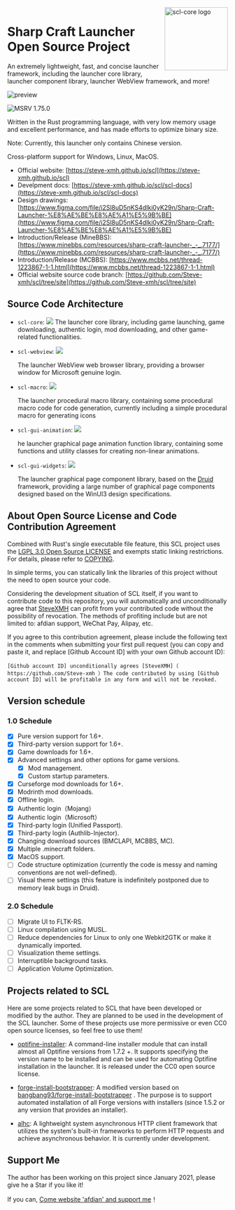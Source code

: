 <img src="./assets/logo.svg" alt="scl-core logo" width="144" align="right">
<div align="left">
    <h1>Sharp Craft Launcher Open Source Project</h1>
    <span>
        An extremely lightweight, fast, and concise launcher framework, including the launcher core library, launcher component library, launcher WebView framework, and more!
    </span>
</div>

![preview](https://user-images.githubusercontent.com/39523898/208238006-900bd5fe-f9f7-42a9-b726-da829162fbed.png)

![MSRV 1.75.0](https://img.shields.io/badge/MSRV-1.75.0-orange)

Written in the Rust programming language, with very low memory usage and excellent performance, and has made efforts to optimize binary size.

Note: Currently, this launcher only contains Chinese version.

Cross-platform support for Windows, Linux, MacOS.

- Official website: [https://steve-xmh.github.io/scl](https://steve-xmh.github.io/scl)
- Develpment docs: [https://steve-xmh.github.io/scl/scl-docs](https://steve-xmh.github.io/scl/scl-docs)
- Design drawings: [https://www.figma.com/file/i2Sl8uD5nKS4dIki0yK29n/Sharp-Craft-Launcher-%E8%AE%BE%E8%AE%A1%E5%9B%BE](https://www.figma.com/file/i2Sl8uD5nKS4dIki0yK29n/Sharp-Craft-Launcher-%E8%AE%BE%E8%AE%A1%E5%9B%BE)
- Introduction/Release (MineBBS): [https://www.minebbs.com/resources/sharp-craft-launcher-_-_.7177/](https://www.minebbs.com/resources/sharp-craft-launcher-_-_.7177/)
- Introduction/Release (MCBBS): [https://www.mcbbs.net/thread-1223867-1-1.html](https://www.mcbbs.net/thread-1223867-1-1.html)
- Official website source code branch: [https://github.com/Steve-xmh/scl/tree/site](https://github.com/Steve-xmh/scl/tree/site)

## Source Code Architecture

- `scl-core`: [![](https://img.shields.io/badge/docs-passing-green)](https://steve-xmh.github.io/scl/scl-doc/scl_core/index.html)
    The launcher core library, including game launching, game downloading, authentic login, mod downloading, and other game-related functionalities.
- `scl-webview`: [![](https://img.shields.io/badge/docs-passing-green)](https://steve-xmh.github.io/scl/scl-doc/scl_webview/index.html)

    The launcher WebView web browser library, providing a browser window for Microsoft genuine login.
- `scl-macro`: [![](https://img.shields.io/badge/docs-passing-green)](https://steve-xmh.github.io/scl/scl-doc/scl_macro/index.html)

    The launcher procedural macro library, containing some procedural macro code for code generation, currently including a simple procedural macro for generating icons
- `scl-gui-animation`: [![](https://img.shields.io/badge/docs-passing-green)](https://steve-xmh.github.io/scl/scl-doc/scl_gui_animation/index.html)

    he launcher graphical page animation function library, containing some functions and utility classes for creating non-linear animations.
- `scl-gui-widgets`: [![](https://img.shields.io/badge/docs-passing-green)](https://steve-xmh.github.io/scl/scl-doc/scl_gui_widgets/index.html)

    The launcher graphical page component library, based on the [Druid](https://github.com/linebender/druid) framework, providing a large number of graphical page components designed based on the WinUI3 design specifications.

## About Open Source License and Code Contribution Agreement

Combined with Rust's single executable file feature, this SCL project uses the [LGPL 3.0 Open Source LICENSE](./LICENSE) and exempts static linking restrictions. For details, please refer to [COPYING](./COPYING).

In simple terms, you can statically link the libraries of this project without the need to open source your code.

Considering the development situation of SCL itself, if you want to contribute code to this repository, you will automatically and unconditionally agree that [SteveXMH](https://github.com/Steve-xmh) can profit from your contributed code without the possibility of revocation. The methods of profiting include but are not limited to: afdian support, WeChat Pay, Alipay, etc.

If you agree to this contribution agreement, please include the following text in the comments when submitting your first pull request (you can copy and paste it, and replace [Github Account ID] with your own Github account ID):

```
[Github account ID] unconditionally agrees [SteveXMH]（ https://github.com/Steve-xmh ）The code contributed by using [Github account ID] will be profitable in any form and will not be revoked.
```

## Version schedule

### 1.0 Schedule

- [x] Pure version support for 1.6+.
- [x] Third-party version support for 1.6+.
- [x] Game downloads for 1.6+.
- [x] Advanced settings and other options for game versions.
    - [x] Mod management.
    - [x] Custom startup parameters.
- [x] Curseforge mod downloads for 1.6+.
- [x] Modrinth mod downloads.
- [x] Offline login.
- [x] Authentic login（Mojang）
- [x] Authentic login（Microsoft）
- [x] Third-party login (Unified Passport).
- [x] Third-party login (Authlib-Injector).
- [x] Changing download sources (BMCLAPI, MCBBS, MC).
- [x] Multiple .minecraft folders.
- [x] MacOS support.
- [ ] Code structure optimization (currently the code is messy and naming conventions are not well-defined).
- [ ] Visual theme settings (this feature is indefinitely postponed due to memory leak bugs in Druid).

### 2.0 Schedule

- [ ] Migrate UI to FLTK-RS.
- [ ] Linux compilation using MUSL.
- [ ] Reduce dependencies for Linux to only one Webkit2GTK or make it dynamically imported.
- [ ] Visualization theme settings.
- [ ] Interruptible background tasks.
- [ ] Application Volume Optimization.

## Projects related to SCL

Here are some projects related to SCL that have been developed or modified by the author. They are planned to be used in the development of the SCL launcher. Some of these projects use more permissive or even CC0 open source licenses, so feel free to use them!
- [optifine-installer](https://github.com/Steve-xmh/optifine-installer):  A command-line installer module that can install almost all Optifine versions from 1.7.2 +. It supports specifying the version name to be installed and can be used for automating Optifine installation in the launcher. It is released under the CC0 open source license.

- [forge-install-bootstrapper](https://github.com/Steve-xmh/forge-install-bootstrapper):
A modified version based on  [bangbang93/forge-install-bootstrapper](https://github.com/bangbang93/forge-install-bootstrapper) . The purpose is to support automated installation of all Forge versions with installers (since 1.5.2 or any version that provides an installer).
- [alhc](https://github.com/Steve-xmh/alhc): A lightweight system asynchronous HTTP client framework that utilizes the system's built-in frameworks to perform HTTP requests and achieve asynchronous behavior. It is currently under development.

## Support Me

The author has been working on this project since January 2021, please give he a Star if you like it!

If you can, [Come website 'afdian' and support me](https://afdian.net/a/SteveXMH)！
